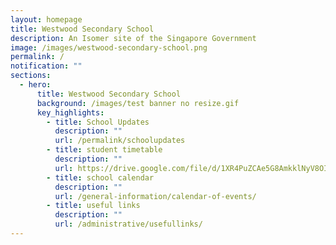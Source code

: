 ```yaml
---
layout: homepage
title: Westwood Secondary School
description: An Isomer site of the Singapore Government
image: /images/westwood-secondary-school.png
permalink: /
notification: ""
sections:
  - hero:
      title: Westwood Secondary School
      background: /images/test banner no resize.gif
      key_highlights:
        - title: School Updates
          description: ""
          url: /permalink/schoolupdates
        - title: student timetable
          description: ""
          url: https://drive.google.com/file/d/1XR4PuZCAe5G8AmkklNyV8OIRM9p60PpO/view?usp=sharing
        - title: school calendar
          description: ""
          url: /general-information/calendar-of-events/
        - title: useful links
          description: ""
          url: /administrative/usefullinks/
---
```

